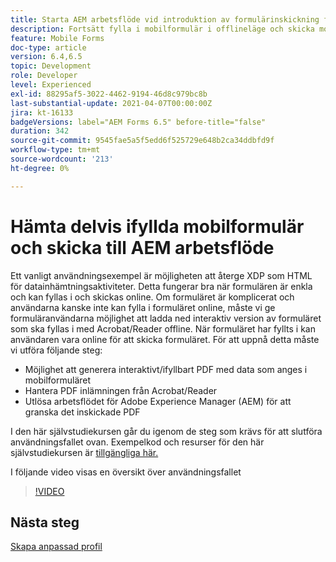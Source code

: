 ```yaml
---
title: Starta AEM arbetsflöde vid introduktion av formulärinskickning från HTML5
description: Fortsätt fylla i mobilformulär i offlineläge och skicka mobilformulär för att aktivera AEM arbetsflöde
feature: Mobile Forms
doc-type: article
version: 6.4,6.5
topic: Development
role: Developer
level: Experienced
exl-id: 88295af5-3022-4462-9194-46d8c979bc8b
last-substantial-update: 2021-04-07T00:00:00Z
jira: kt-16133
badgeVersions: label="AEM Forms 6.5" before-title="false"
duration: 342
source-git-commit: 9545fae5a5f5edd6f525729e648b2ca34ddbfd9f
workflow-type: tm+mt
source-wordcount: '213'
ht-degree: 0%

---
```


# Hämta delvis ifyllda mobilformulär och skicka till AEM arbetsflöde

Ett vanligt användningsexempel är möjligheten att återge XDP som HTML för datainhämtningsaktiviteter. Detta fungerar bra när formulären är enkla och kan fyllas i och skickas online. Om formuläret är komplicerat och användarna kanske inte kan fylla i formuläret online, måste vi ge formuläranvändarna möjlighet att ladda ned interaktiv version av formuläret som ska fyllas i med Acrobat/Reader offline. När formuläret har fyllts i kan användaren vara online för att skicka formuläret.
För att uppnå detta måste vi utföra följande steg:

* Möjlighet att generera interaktivt/ifyllbart PDF med data som anges i mobilformuläret
* Hantera PDF inlämningen från Acrobat/Reader
* Utlösa arbetsflödet för Adobe Experience Manager (AEM) för att granska det inskickade PDF

I den här självstudiekursen går du igenom de steg som krävs för att slutföra användningsfallet ovan. Exempelkod och resurser för den här självstudiekursen är [tillgängliga här.](./deploy-assets.md)

I följande video visas en översikt över användningsfallet

>[!VIDEO](https://video.tv.adobe.com/v/29677?quality=12&learn=on)

## Nästa steg

[Skapa anpassad profil](./custom-profile.md)